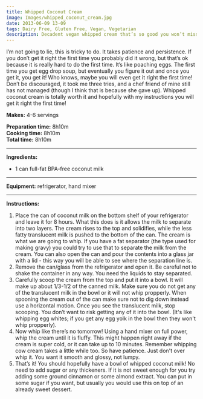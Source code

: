 ```yaml
---
title: Whipped Coconut Cream
image: Images/whipped_coconut_cream.jpg
date: 2013-06-09 13-09
tags: Dairy Free, Gluten Free, Vegan, Vegetarian
description: Decadent vegan whipped cream that’s so good you won’t miss whipped cow cream.
---
```

I’m not going to lie, this is tricky to do. It takes patience and persistence. If you don’t get it right the first time you probably did it wrong, but that’s ok because it is really hard to do the first time. It’s like poaching eggs. The first time you get egg drop soup, but eventually you figure it out and once you get it, you get it! Who knows, maybe you will even get it right the first time! Don’t be discouraged, it took me three tries, and a chef friend of mine still has not managed (though I think that is because she gave up). Whipped coconut cream is totally worth it and hopefully with my instructions you will get it right the first time!


**Makes:** 4-6 servings

**Preparation time:** 8h10m  
**Cooking time:** 8h10m  
**Total time:** 8h10m

---

**Ingredients:**

- 1 can full-fat BPA-free coconut milk


---

**Equipment:** refrigerator, hand mixer 

---

**Instructions:**

1. Place the can of coconut milk on the bottom shelf of your refrigerator and leave it for 8 hours. What this does is it allows the milk to separate into two layers. The cream rises to the top and solidifies, while the less fatty translucent milk is pushed to the bottom of the can. The cream is what we are going to whip. If you have a fat separator (the type used for making gravy) you could try to use that to separate the milk from the cream. You can also open the can and pour the contents into a glass jar with a lid - this way you will be able to see where the separation line is.
1. Remove the can/glass from the refrigerator and open it. Be careful not to shake the container in any way. You need the liquids to stay separated.
1. Carefully scoop the cream from the top and put it into a bowl. It will make up about 1/3-1/2 of the canned milk. Make sure you do not get any of the translucent milk in the bowl or it will not whip propperly. When spooning the cream out of the can make sure not to dig down instead use a horizontal motion. Once you see the translucent milk, stop scooping. You don’t want to risk getting any of it into the bowl. (It's like whipping egg whites; if you get any egg yolk in the bowl then they won't whip propperly). 
1. Now whip like there’s no tomorrow! Using a hand mixer on full power, whip the cream until it is fluffy. This might happen right away if the cream is super cold, or it can take up to 10 minutes. Remember whipping cow cream takes a little while too. So have patience. Just don't over whip it. You want it smooth and glossy, not lumpy. 
1. That’s it! You should hopefully have a bowl of whipped coconut milk! No need to add sugar or any thickeners. If it is not sweet enough for you try adding some ground cinnamon or some almond extract. You can put in some sugar if you want, but usually you would use this on top of an already sweet dessert. 

